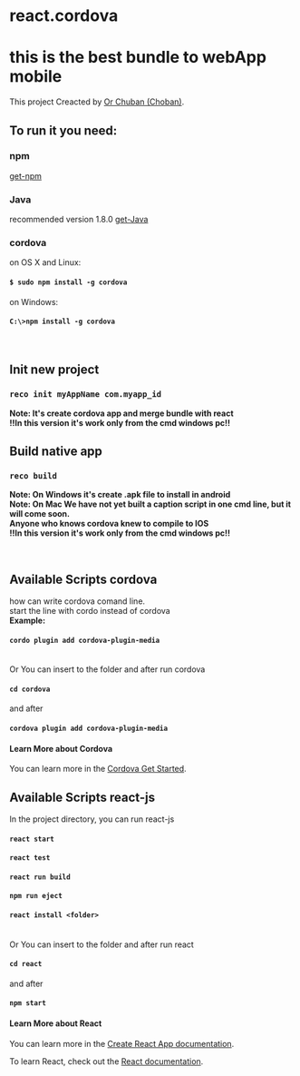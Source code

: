 # react.cordova
# this is the best bundle to webApp mobile

This project Creacted by [Or Chuban (Choban)](https://www.linkedin.com/in/or-choban-028280125).

## To run it you need:
### npm
[get-npm](https://www.npmjs.com/get-npm)

### Java 
recommended version 1.8.0 [get-Java](https://www.oracle.com/technetwork/java/javase/downloads/jdk8-downloads-2133151.html)

### cordova 
on OS X and Linux:
  #### `$ sudo npm install -g cordova`

on Windows:
 ####  `C:\>npm install -g cordova`

<br>

## Init new project
### `reco init myAppName com.myapp_id`
**Note: It's create cordova app and merge bundle with react**<br>
**!!In this version it's work only from the cmd windows pc!!**

## Build native app
### `reco build`
**Note: On Windows it's create .apk file to install in android**<br>
**Note: On Mac We have not yet built a caption script in one cmd line, but it will come soon.**<br>
**Anyone who knows cordova knew to compile to IOS**<br>
**!!In this version it's work only from the cmd windows pc!!**<br>

<br>

## Available Scripts cordova
how can write cordova comand line.
<br>
start the line with cordo instead of cordova 
<br>
**Example:** 
#### `cordo plugin add cordova-plugin-media`
<br>
Or You can insert to the folder and after run cordova

#### `cd cordova`

and after

#### `cordova plugin add cordova-plugin-media`

#### Learn More about Cordova

You can learn more in the [Cordova Get Started](https://cordova.apache.org/#getstarted).



## Available Scripts react-js

In the project directory, you can run react-js

#### `react start`
#### `react test`
#### `react run build`
#### `npm run eject`
#### `react install <folder>`

<br>
Or You can insert to the folder and after run react

#### `cd react`

and after

#### `npm start`

#### Learn More about React

You can learn more in the [Create React App documentation](https://facebook.github.io/create-react-app/docs/getting-started).

To learn React, check out the [React documentation](https://reactjs.org/).


<br>
<br>
